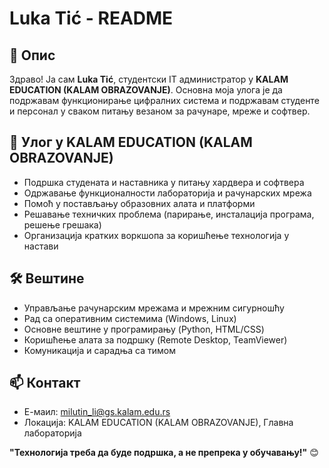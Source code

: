 # Luka Tić - README

## 👋 Опис

Здраво! Ја сам **Luka Tić**, студентски IT администратор у **KALAM EDUCATION (KALAM OBRAZOVANJE)**. Основна моја улога је да подржавам функционирање цифралних система и подржавам студенте и персонал у сваком питању везаном за рачунаре, мреже и софтвер.

## 💼 Улог у KALAM EDUCATION (KALAM OBRAZOVANJE)

- Подршка студената и наставника у питању хардвера и софтвера
- Одржавање функционалности лабораторија и рачунарских мрежа
- Помоћ у постављању образовних алата и платформи
- Решавање техничких проблема (парирање, инсталација програма, решење грешака)
- Организација кратких воркшопа за коришћење технологија у настави

## 🛠️ Вештине

- Управљање рачунарским мрежама и мрежним сигурношћу
- Рад са оперативним системима (Windows, Linux)
- Основне вештине у програмирању (Python, HTML/CSS)
- Коришћење алата за подршку (Remote Desktop, TeamViewer)
- Комуникација и сарадња са тимом

## 📫 Контакт

- Е-маил: milutin_li@gs.kalam.edu.rs
- Локација: KALAM EDUCATION (KALAM OBRAZOVANJE), Главна лабораторија

**"Технологија треба да буде подршка, а не препрека у обучавању!"** 😊
